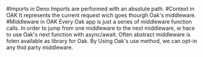 #Imports in Deno
Imports are performed with an absolute path.
#Context in OAK
It represents the current request wich goes thourgh Oak's middleware.
#Middleware in OAK
Every Oak app is just a series of middleware function calls. In order to jump from  one middleware to the next middleware, w hace to use Oak's next function with async/await. Often abstract middleware is foten available as library for Oak. By Using Oak's use method, we can opt-in any thid party middleware.
